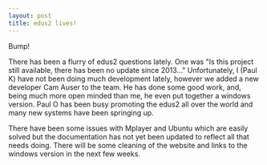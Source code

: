 ```yaml
---
layout: post
title: edus2 lives!
---
```


Bump!

There has been a flurry of edus2 questions lately.  One was "Is this project still available, there has been no update since 2013..."  Unfortunately, I (Paul K) have not been doing much development lately, however we added a new developer Cam Auser to the team.  He has done some good work, and, being much more open minded than me, he even put together a windows version.  Paul O has been busy promoting the edus2 all over the world and many new systems have been springing up.

There have been some issues with Mplayer and Ubuntu which are easily solved but the documentation has not yet been updated to reflect all that needs doing.  There will be some cleaning of the website and links to the windows version in the next few weeks.
